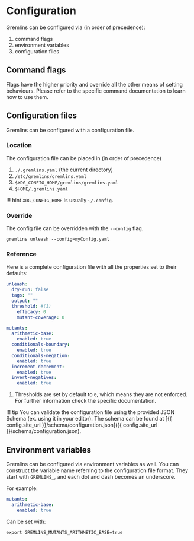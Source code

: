 # Configuration

Gremlins can be configured via (in order of precedence):

1. command flags
2. environment variables
3. configuration files

## Command flags

Flags have the higher priority and override all the other means of setting behaviours. Please refer to the specific
command documentation to learn how to use them.

## Configuration files

Gremlins can be configured with a configuration file.

### Location

The configuration file can be placed in (in order of precedence)

1. `./.gremlins.yaml` (the current directory)
2. `/etc/gremlins/gremlins.yaml`
3. `$XDG_CONFIG_HOME/gremlins/gremlins.yaml`
4. `$HOME/.gremlins.yaml`

!!! hint
    `XDG_CONFIG_HOME` is usually `~/.config`.

### Override

The config file can be overridden with the `--config` flag.

```shell
gremlins unleash --config=myConfig.yaml
```

### Reference

Here is a complete configuration file with all the properties set to their defaults:

```yaml
unleash:
  dry-run: false
  tags: ""
  output: ""
  threshold: #(1)
    efficacy: 0
    mutant-coverage: 0

mutants:
  arithmetic-base:
    enabled: true
  conditionals-boundary:
    enabled: true
  conditionals-negation:
    enabled: true
  increment-decrement:
    enabled: true
  invert-negatives:
    enabled: true

```

1. Thresholds are set by default to `0`, which means they are not enforced. For further information check the specific
   documentation.

!!! tip
    You can validate the configuration file using the provided JSON Schema (ex. using it in your editor). The schema
    can be found at [{{ config.site_url }}/schema/configuration.json]({{ config.site_url }}/schema/configuration.json). 

## Environment variables

Gremlins can be configured via environment variables as well. You can construct the variable name referring to the
configuration file format. They start with `GREMLINS_`, and each dot and dash becomes an underscore.

For example:

```yaml
mutants:
  arithmetic-base:
    enabled: true
```

Can be set with:

```shell
export GREMLINS_MUTANTS_ARITHMETIC_BASE=true
```